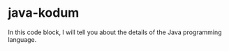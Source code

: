 # java-kodum

In this code block, I will tell you about the details of the Java programming language.
